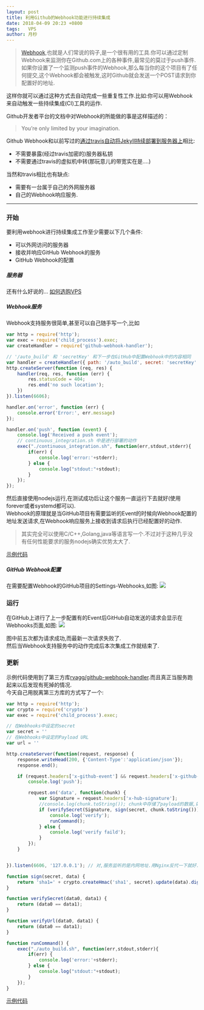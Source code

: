 ```yaml
---
layout: post
title: 利用Github的Webhook功能进行持续集成
date: 2018-04-09 20:23 +0800
tags:   VPS
author: 月杪
---
```


> [Webhook](https://developer.github.com/webhooks/),也就是人们常说的钩子,是一个很有用的工具.你可以通过定制Webhook来监测你在Github.com上的各种事件,最常见的莫过于push事件.如果你设置了一个监测push事件的Webhook,那么每当你的这个项目有了任何提交,这个Webhook都会被触发,这时Github就会发送一个POST请求到你配置好的地址.

这样你就可以通过这种方式去自动完成一些重复性工作.比如:你可以用Webhook来自动触发一些持续集成(CI)工具的运作.

Github开发者平台的文档中对Webhook的所能做的事是这样描述的：
> You’re only limited by your imagination.

Github Webhook和以前写过的[通过travis自动将Jekyll持续部署到服务器上](https://moonagic.com/auto-deploy-jekyll-with-travis/)相比:
* 不需要暴露(经过travis加密的)服务器私钥
* 不需要通过travis的虚拟机中转(那玩意儿的带宽实在是....)

当然和travis相比也有缺点:
* 需要有一台属于自己的外网服务器
* 自己的Webhook响应服务.

---

### 开始
要利用webhook进行持续集成工作至少需要以下几个条件:
* 可以外网访问的服务器
* 接收并响应GitHub Webhook的服务
* GitHub Webhook的配置

##### 服务器
还有什么好说的...
[如何选购VPS](https://moonagic.com/how-to-buy-vps/)

##### Webhook服务
Webhook支持服务很简单,甚至可以自己随手写一个,比如
```JavaScript
var http = require('http');
var exec = require('child_process').exec;
var createHandler = require('github-webhook-handler');

// '/auto_build' 和 'secretKey' 和下一步在GitHub中配置Webhook中的内容相同
var handler = createHandler({ path: '/auto_build', secret: 'secretKey' });
http.createServer(function (req, res) {
    handler(req, res, function (err) {
        res.statusCode = 404;
        res.end('no such location');
    })
}).listen(6606);

handler.on('error', function (err) {
    console.error('Error:', err.message)
});

handler.on('push', function (event) {
    console.log('Received a push event');
    // continuous_integration.sh 中是进行部署的动作
    exec("./continuous_integration.sh", function(err,stdout,stderr){
        if(err) {
            console.log('error:'+stderr);
        } else {
            console.log("stdout:"+stdout);
        }
    });
});
```
然后直接使用nodejs运行,在测试成功后让这个服务一直运行下去就好(使用forever或者systemd都可以).  
Webhook的原理就是当GitHub项目有需要监听的Event的时候向Webhook配置的地址发送请求,在Webhook响应服务上接收到请求后执行已经配置好的动作.
> 其实完全可以使用C/C++,Golang,java等语言写一个.不过对于这种几乎没有任何性能要求的服务nodejs确实优势太大了.

[示例代码](https://github.com/moonagic/WebhookExample/tree/master)

##### GitHub Webhook配置
在需要配置Webhook的GitHub项目的Settings-Webhooks,如图:
![](https://pic.moonagic.com/images/2018/04/webhook0.png)

### 运行
在GitHub上进行了上一步配置有的Event后GitHub自动发送的请求会显示在Webhooks页面,如图:
![](https://pic.moonagic.com/images/2018/04/webhook1.png)

图中前五次都为请求成功,而最新一次请求失败了.  
然后当Webhook支持服务中的动作完成后本次集成工作就结束了.

### 更新
示例代码使用到了第三方库[rvagg/github-webhook-handler](https://github.com/rvagg/github-webhook-handler).而且真正当服务跑起来以后发现有死掉的情况.  
今天自己用脱离第三方库的方式写了一个:
```JavaScript
var http = require('http');
var crypto = require('crypto')
var exec = require('child_process').exec;

// 在Webhooks中设定的secret
var secret = ''
// 在Webhooks中设定的Payload URL
var url = ''

http.createServer(function(request, response) {
    response.writeHead(200, {'Content-Type':'application/json'});
    response.end();

    if (request.headers['x-github-event'] && request.headers['x-github-event'] === 'push') {
        console.log('push');

        request.on('data', function(chunk) {
            var Signature = request.headers['x-hub-signature'];
            //console.log(chunk.toString()); chunk中存储了payload的数据,如果需要可以拿出来做更精确的处理.比如部署触发该次push的commit的代码
            if (verifySecret(Signature, sign(secret, chunk.toString())) && verifyUrl(url, request.url)) {
                console.log('verify');
                runCommand();
            } else {
                console.log('verify faild');
            }
        });
    }


}).listen(6606, '127.0.0.1'); // 对,服务监听的是内网地址.用Nginx反代一下就好.(当然直接丢到外网也没问题)

function sign(secret, data) {
    return 'sha1=' + crypto.createHmac('sha1', secret).update(data).digest('hex');
}

function verifySecret(data0, data1) {
    return (data0 == data1);
}

function verifyUrl(data0, data1) {
    return (data0 == data1);
}

function runCommand() {
    exec("./auto_build.sh", function(err,stdout,stderr){
        if(err) {
            console.log('error:'+stderr);
        } else {
            console.log("stdout:"+stdout);
        }
    });
}
```
[示例代码](https://github.com/moonagic/WebhookExample/blob/master/index2.js)